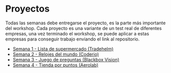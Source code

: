 # Proyectos
Todas las semanas debe entregarse el proyecto, es la parte más importante del workshop. Cada proyecto es una variante de un test real de diferentes empresas, una vez terminado el workshop, se puede aplicar a estas empresas para conseguir trabajo enviando el link al repositorio.

* [Semana 1 - Lista de supermercado (Tradehelm)](./semana-1)
* [Semana 2 - Relojes del mundo (Coderio)](./semana-2)
* [Semana 3 - Juego de preguntas (Blackbox Vision)](./semana-3)
* [Semana 4 - Tienda por puntos (Aerolab)](./semana-4)
